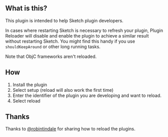 ## What is this?

This plugin is intended to help Sketch plugin developers.

In cases where restarting Sketch is necessary to refresh your plugin, Plugin Reloader will disable and enable the plugin to achieve a similar result without restarting Sketch. You might find this handy if you use `shouldKeepAround` or other long running tasks.

Note that ObjC frameworks aren't reloaded.

## How

1. Install the plugin
2. Select setup (reload will also work the first time)
3. Enter the identifier of the plugin you are developing and want to reload.
4. Select reload

## Thanks

Thanks to [@robintindale](https://github.com/robintindale) for sharing how to reload the plugins.
